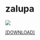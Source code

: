 # zalupa

  <a href="https://github.com/"> <img src="https://www.unisender.com/wp-content/uploads/2023/03/dorvej-eto.png"> </a>


  <a href="" align=center> [DOWNLOAD] </a>

